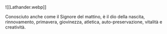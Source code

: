 ![[Lathander.webp]]

Conosciuto anche come il Signore del mattino, è il dio della nascita, rinnovamento, primavera, giovinezza, atletica, auto-preservazione, vitalità e creatività.
